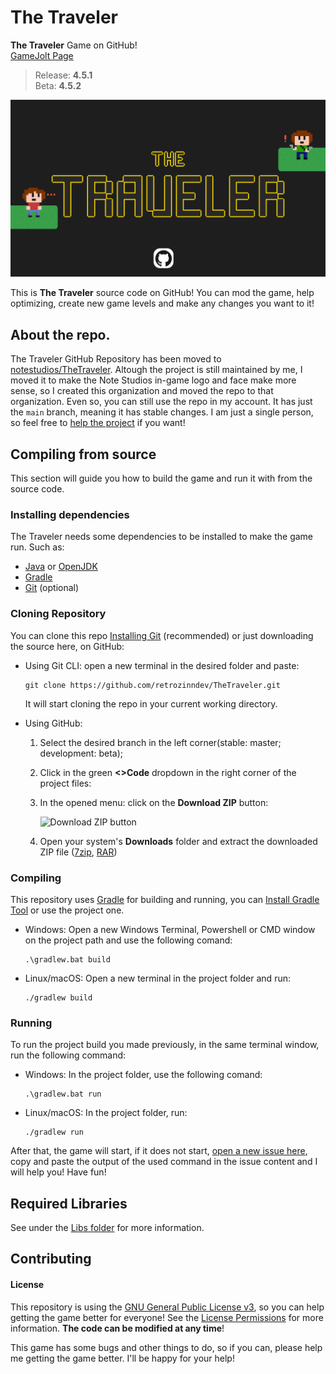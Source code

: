 # The Traveler
  **The Traveler** Game on GitHub! <br>
  <a href="https://gamejolt.com/games/ttraveler/796130">GameJolt Page</a>
  > Release: **4.5.1** <br>
  > Beta: **4.5.2** <br>

<a href="https://gamejolt.com/games/ttraveler/796130">
<img src="https://raw.githubusercontent.com/notestudios/TheTraveler/main/src/main/resources/images/BannerGitHub.png" alt="The Traveler Github Banner">
</a>
<br>

  This is **The Traveler** source code on GitHub! You can mod the game, help optimizing, create new game levels and make any changes you want to it!

## About the repo.
 The Traveler GitHub Repository has been moved to [notestudios/TheTraveler](https://github.com/notestudios/TheTraveler). Altough the project is still maintained by me, 
I moved it to make the Note Studios in-game logo and face make more sense, so I created this organization and moved the repo to that organization. Even so, you can
still use the repo in my account. It has just the `main` branch, meaning it has stable changes. I am just a single person, so feel free to [help the project](#Contributing) if you want!

## Compiling from source
This section will guide you how to build the game and run it with from the source code.

### Installing dependencies
The Traveler needs some dependencies to be installed to make the game run. Such as:
 - [Java](https://java.com) or [OpenJDK](https://jdk.java.net/21/)
 - [Gradle](https://gradle.org/install)
 - [Git](https://git-scm.com/downloads) (optional)

### Cloning Repository
You can clone this repo [Installing Git](#Installing-dependencies) (recommended) or just downloading the source here, on GitHub:

   - Using Git CLI: open a new terminal in the desired folder and paste:
     ```
     git clone https://github.com/retrozinndev/TheTraveler.git
     ```
     It will start cloning the repo in your current working directory.

  - Using GitHub:
    
    1. Select the desired branch in the left corner(stable: master; development: beta);
    3. Click in the green **<>Code** dropdown in the right corner of the project files:
    4. In the opened menu: click on the **Download ZIP** button:

       ![Download ZIP button](https://github.com/retrozinndev/TheTraveler/assets/65513943/e5db811b-b6cf-4b91-8af0-5b2875d75349)

    5. Open your system's **Downloads** folder and extract the downloaded ZIP file ([7zip](https://www.7-zip.org/download.html), [RAR](https://www.win-rar.com/))
    
### Compiling
This repository uses [Gradle](https://gradle.org/) for building and running, you can [Install Gradle Tool](https://gradle.org/install/) or use the project one.

  - Windows: Open a new Windows Terminal, Powershell or CMD window on the project path and use the following comand:
    ```
    .\gradlew.bat build
    ```
  - Linux/macOS: Open a new terminal in the project folder and run:
    ```
    ./gradlew build
    ```

### Running
  To run the project build you made previously, in the same terminal window, run the following command:
  - Windows: In the project folder, use the following comand:
    ```
    .\gradlew.bat run
    ```
  - Linux/macOS: In the project folder, run:
    ```
    ./gradlew run
    ```
  After that, the game will start, if it does not start, [open a new issue here](https://github.com/retrozinndev/TheTraveler/issues/new), copy and paste the output of the used command in the issue content and I will help you! Have fun!

## Required Libraries
  See under the [Libs folder](https://github.com/retrozinndev/TheTraveler/tree/master/libs#third-party-libraries) for more information.
 
## Contributing
  #### License
  This repository is using the [GNU General Public License v3](https://www.gnu.org/licenses/gpl-3.0.en.html#license-text), so you 
  can help getting the game better for everyone! See the [License Permissions](https://choosealicense.com/licenses/gpl-3.0/) for more information. **The code can be modified at any time**!

  This game has some bugs and other things to do, so if you can, please help me getting the game better. 
I'll be happy for your help!
